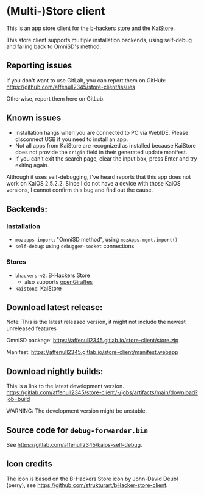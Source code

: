 # (Multi-)Store client

This is an app store client for the
[b-hackers store](https://gitlab.com/banana-hackers/store-db) and the
[KaiStore](https://www.kaiostech.com/store).

This store client supports multiple installation backends, using self-debug
and falling back to OmniSD's method.

## Reporting issues
If you don't want to use GitLab, you can report them on GitHub:
<https://github.com/affenull2345/store-client/issues>

Otherwise, report them here on GitLab.

## Known issues
 - Installation hangs when you are connected to PC via WebIDE. Please disconnect
   USB if you need to install an app.
 - Not all apps from KaiStore are recognized as installed because KaiStore
   does not provide the `origin` field in their generated update manifest.
 - If you can't exit the search page, clear the input box, press Enter and
   try exiting again.

Although it uses self-debugging, I've heard reports that this app does not work
on KaiOS 2.5.2.2. Since I do not have a device with those KaiOS
versions, I cannot confirm this bug and find out the cause.

## Backends:

### Installation

 - `mozapps-import`: "OmniSD method", using `mozApps.mgmt.import()`
 - `self-debug`: using `debugger-socket` connections

### Stores

 - `bhackers-v2`: B-Hackers Store
   - also supports [openGiraffes](https://store.opengiraffes.top)
 - `kaistone`: KaiStore

## Download latest release:

Note: This is the latest released version, it might not include the newest
unreleased features

OmniSD package: <https://affenull2345.gitlab.io/store-client/store.zip>

Manifest: <https://affenull2345.gitlab.io/store-client/manifest.webapp>

## Download nightly builds:

This is a link to the latest development version.
<https://gitlab.com/affenull2345/store-client/-/jobs/artifacts/main/download?job=build>

WARNING: The development version might be unstable.

## Source code for `debug-forwarder.bin`

See <https://gitlab.com/affenull2345/kaios-self-debug>.

## Icon credits

The icon is based on the B-Hackers Store icon by John-David Deubl (perry), see
<https://github.com/strukturart/bHacker-store-client>.
